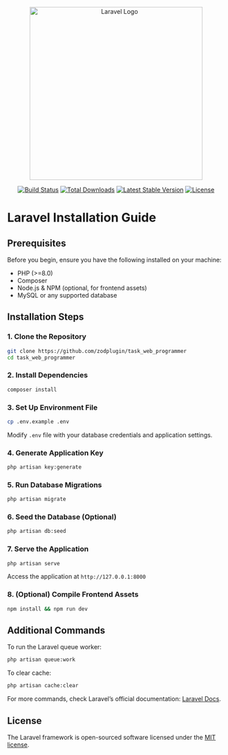 <p align="center"><a href="https://laravel.com" target="_blank"><img src="https://raw.githubusercontent.com/laravel/art/master/logo-lockup/5%20SVG/2%20CMYK/1%20Full%20Color/laravel-logolockup-cmyk-red.svg" width="400" alt="Laravel Logo"></a></p>

<p align="center">
<a href="https://github.com/laravel/framework/actions"><img src="https://github.com/laravel/framework/workflows/tests/badge.svg" alt="Build Status"></a>
<a href="https://packagist.org/packages/laravel/framework"><img src="https://img.shields.io/packagist/dt/laravel/framework" alt="Total Downloads"></a>
<a href="https://packagist.org/packages/laravel/framework"><img src="https://img.shields.io/packagist/v/laravel/framework" alt="Latest Stable Version"></a>
<a href="https://packagist.org/packages/laravel/framework"><img src="https://img.shields.io/packagist/l/laravel/framework" alt="License"></a>
</p>

# Laravel Installation Guide

## Prerequisites
Before you begin, ensure you have the following installed on your machine:
- PHP (>=8.0)
- Composer
- Node.js & NPM (optional, for frontend assets)
- MySQL or any supported database

## Installation Steps

### 1. Clone the Repository
```sh
git clone https://github.com/zodplugin/task_web_programmer
cd task_web_programmer
```

### 2. Install Dependencies
```sh
composer install
```

### 3. Set Up Environment File
```sh
cp .env.example .env
```
Modify `.env` file with your database credentials and application settings.

### 4. Generate Application Key
```sh
php artisan key:generate
```

### 5. Run Database Migrations
```sh
php artisan migrate
```

### 6. Seed the Database (Optional)
```sh
php artisan db:seed
```

### 7. Serve the Application
```sh
php artisan serve
```
Access the application at `http://127.0.0.1:8000`

### 8. (Optional) Compile Frontend Assets
```sh
npm install && npm run dev
```

## Additional Commands
To run the Laravel queue worker:
```sh
php artisan queue:work
```

To clear cache:
```sh
php artisan cache:clear
```

For more commands, check Laravel’s official documentation: [Laravel Docs](https://laravel.com/docs).

## License
The Laravel framework is open-sourced software licensed under the [MIT license](https://opensource.org/licenses/MIT).

